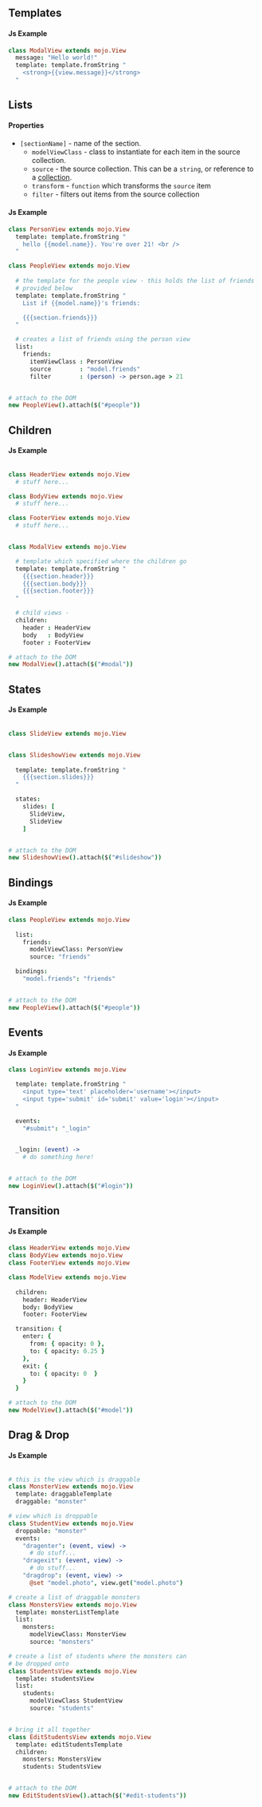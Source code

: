## Templates

#### Js Example

```coffeescript
class ModalView extends mojo.View
  message: "Hello world!"
  template: template.fromString "
    <strong>{{view.message}}</strong>
  "

```

## Lists


#### Properties

- `[sectionName]` - name of the section.
  - `modelViewClass` - class to instantiate for each item in the source collection.
  - `source` - the source collection. This can be a `string`, or reference to a [collection](../../data-binding/collections).
  - `transform` - `function` which transforms the `source` item
  - `filter` - filters out items from the source collection


#### Js Example

```coffeescript
class PersonView extends mojo.View
  template: template.fromString "
    hello {{model.name}}. You're over 21! <br />
  "

class PeopleView extends mojo.View
  
  # the template for the people view - this holds the list of friends
  # provided below
  template: template.fromString "
    List if {{model.name}}'s friends: 

    {{{section.friends}}}
  "

  # creates a list of friends using the person view
  list: 
    friends: 
      itemViewClass : PersonView
      source        : "model.friends"
      filter        : (person) -> person.age > 21


# attach to the DOM
new PeopleView().attach($("#people"))
```

## Children

#### Js Example

```coffeescript

class HeaderView extends mojo.View
  # stuff here...

class BodyView extends mojo.View
  # stuff here...

class FooterView extends mojo.View
  # stuff here...


class ModalView extends mojo.View

  # template which specified where the children go
  template: template.fromString "
    {{{section.header}}}
    {{{section.body}}}
    {{{section.footer}}}
  "

  # child views - 
  children:
    header : HeaderView
    body   : BodyView
    footer : FooterView

# attach to the DOM
new ModalView().attach($("#modal"))
```

## States

#### Js Example
  
```coffeescript

class SlideView extends mojo.View


class SlideshowView extends mojo.View
    
  template: template.fromString "
    {{{section.slides}}}
  "

  states: 
    slides: [
      SlideView,
      SlideView
    ]


# attach to the DOM
new SlideshowView().attach($("#slideshow"))

```

## Bindings

#### Js Example

```coffeescript
class PeopleView extends mojo.View
  
  list:
    friends:
      modelViewClass: PersonView
      source: "friends"

  bindings:
    "model.friends": "friends"


# attach to the DOM
new PeopleView().attach($("#people"))
```

## Events

#### Js Example

```coffeescript
class LoginView extends mojo.View

  template: template.fromString "
    <input type='text' placeholder='username'></input>
    <input type='submit' id='submit' value='login'></input>
  "

  events:
    "#submit": "_login"


  _login: (event) ->  
    # do something here!


# attach to the DOM
new LoginView().attach($("#login"))
```

## Transition

#### Js Example

```coffeescript
class HeaderView extends mojo.View
class BodyView extends mojo.View
class FooterView extends mojo.View

class ModelView extends mojo.View
  
  children:
    header: HeaderView
    body: BodyView
    footer: FooterView

  transition: {
    enter: {
      from: { opacity: 0 },
      to: { opacity: 0.25 }
    },
    exit: {
      to: { opacity: 0  }
    }
  }

# attach to the DOM
new ModelView().attach($("#model"))
```


## Drag & Drop

#### Js Example

```coffeescript

# this is the view which is draggable
class MonsterView extends mojo.View
  template: draggableTemplate
  draggable: "monster"

# view which is droppable
class StudentView extends mojo.View
  droppable: "monster"
  events: 
    "dragenter": (event, view) -> 
      # do stuff...
    "dragexit": (event, view) ->  
      # do stuff...
    "dragdrop": (event, view) ->
      @set "model.photo", view.get("model.photo")

# create a list of draggable monsters
class MonstersView extends mojo.View
  template: monsterListTemplate
  list:
    monsters:
      modelViewClass: MonsterView
      source: "monsters"

# create a list of students where the monsters can
# be dropped onto
class StudentsView extends mojo.View
  template: studentsView
  list:
    students:
      modelViewClass StudentView
      source: "students"


# bring it all together
class EditStudentsView extends mojo.View
  template: editStudentsTemplate
  children:
    monsters: MonstersView
    students: StudentsView


# attach to the DOM
new EditStudentsView().attach($("#edit-students"))

```